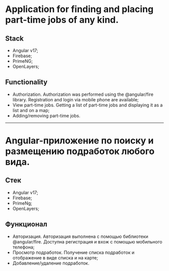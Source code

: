 # Application for finding and placing part-time jobs of any kind.

## Stack

- Angular v17;
- Firebase;
- PrimeNG;
- OpenLayers;

## Functionality

- Authorization. Authorization was performed using the @angular/fire library. Registration and login via mobile phone are available;
- View part-time jobs. Getting a list of part-time jobs and displaying it as a list and on a map;
- Adding/removing  part-time jobs.

<hr/>

# Angular-приложение по поиску и размещению подработок любого вида.

## Стек

- Angular v17;
- Firebase;
- PrimeNg;
- OpenLayers;

## Функционал

- Авторизация. Авторизация выполнена с помощью библиотеки @angular/fire. Доступна регистрация и вхож с помощью мобильного телефона;
- Просмотр подработок. Получение списка подработок и отображение в виде списка и на карте;
- Добавление/удаление подработок.

